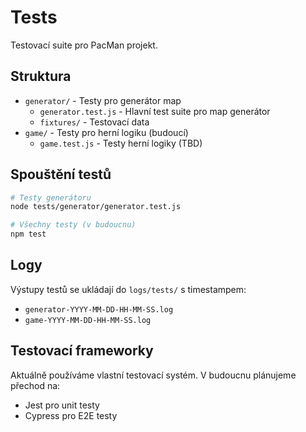 # Tests

Testovací suite pro PacMan projekt.

## Struktura

- `generator/` - Testy pro generátor map
  - `generator.test.js` - Hlavní test suite pro map generátor
  - `fixtures/` - Testovací data
- `game/` - Testy pro herní logiku (budoucí)
  - `game.test.js` - Testy herní logiky (TBD)

## Spouštění testů

```bash
# Testy generátoru
node tests/generator/generator.test.js

# Všechny testy (v budoucnu)
npm test
```

## Logy

Výstupy testů se ukládají do `logs/tests/` s timestampem:
- `generator-YYYY-MM-DD-HH-MM-SS.log`
- `game-YYYY-MM-DD-HH-MM-SS.log`

## Testovací frameworky

Aktuálně používáme vlastní testovací systém. V budoucnu plánujeme přechod na:
- Jest pro unit testy
- Cypress pro E2E testy